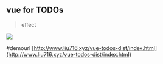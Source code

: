 ## vue for TODOs

> effect

![](http://i.imgur.com/L62JFas.png) 

#demourl
[http://www.liu716.xyz/vue-todos-dist/index.html](http://www.liu716.xyz/vue-todos-dist/index.html)



